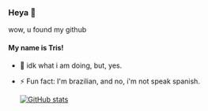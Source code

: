 ### Heya 👋
wow, u found my github


#### My name is Tris!
- 🌱 idk what i am doing, but, yes.
- ⚡ Fun fact: I'm brazilian, and no, i'm not speak spanish.

  [![GitHub stats](https://github-readme-stats.vercel.app/api?username=Triis0007&show_icons=true&theme=tokyonight)](https://github.com/Triis0007)

